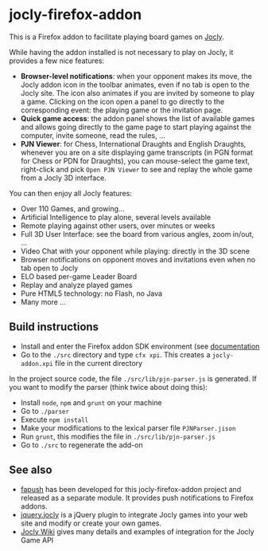 
# jocly-firefox-addon

This is a Firefox addon to facilitate playing board games on [Jocly](https://www.jocly.com).

While having the addon installed is not necessary to play on Jocly, it provides a few nice features:

- **Browser-level notifications**: when your opponent makes its move, the Jocly addon icon in the toolbar animates, even if
no tab is open to the Jocly site. The icon also animates if you are invited by someone to play a game. Clicking on the icon
open a panel to go directly to the corresponding event: the playing game or the invitation page.
- **Quick game access**: the addon panel shows the list of available games and allows going directly to the game page to start
playing against the computer, invite someone, read the rules, ...
- **PJN Viewer**: for Chess, International Draughts and English Draughts, whenever you are on a site displaying game transcripts (in PGN format
for Chess or PDN for Draughts), you can mouse-select the game text, right-click and pick `Open PJN Viewer` to see and replay the whole
game from a Jocly 3D interface.

You can then enjoy all Jocly features:

- Over 110 Games, and growing...
- Artificial Intelligence to play alone, several levels available
- Remote playing against other users, over minutes or weeks
- Full 3D User Interface: see the board from various angles, zoom in/out, ...
- Video Chat with your opponent while playing: directly in the 3D scene
- Browser notifications on opponent moves and invitations even when no tab open to Jocly
- ELO based per-game Leader Board
- Replay and analyze played games
- Pure HTML5 technology: no Flash, no Java
- Many more ...

## Build instructions

- Install and enter the Firefox addon SDK environment (see [documentation](https://developer.mozilla.org/en-US/Add-ons/SDK/Tutorials/Installation)
- Go to the `./src` directory and type `cfx xpi`. This creates a `jocly-addon.xpi` file in the current directory

In the project source code, the file `./src/lib/pjn-parser.js` is generated. If you want to modify the parser (think twice about doing this):

- Install `node`, `npm` and `grunt` on your machine
- Go to `./parser`
- Execute `npm install`
- Make your modifications to the lexical parser file `PJNParser.jison`
- Run `grunt`, this modifies the file in `./src/lib/pjn-parser.js`
- Go to `./src` to regenerate the add-on

## See also

- [fapush](https://github.com/mi-g/fapush) has been developed for this jocly-firefox-addon project and released as a separate module.
It provides push notifications to Firefox addons.
- [jquery.jocly](https://github.com/mi-g/jquery-jocly) is a jQuery plugin to integrate Jocly games into your web site and modify or create 
your own games.
- [Jocly Wiki](https://wiki.jocly.com/) gives many details and examples of integration for the Jocly Game API







